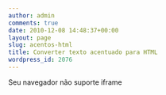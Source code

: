 ```yaml
---
author: admin
comments: true
date: 2010-12-08 14:48:37+00:00
layout: page
slug: acentos-html
title: Converter texto acentuado para HTML
wordpress_id: 2076
---
```


Seu navegador não suporte iframe
